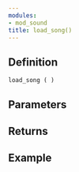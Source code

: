 ```yaml
---
modules:
- mod_sound
title: load_song()
---
```


## Definition

    load_song ( )

## Parameters

## Returns

## Example

```
```
